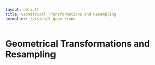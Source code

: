 ```yaml
---
layout: default
title: Geometrical Transformations and Resampling
permalink: /vision/3_geom_trans
---
```


# Geometrical Transformations and Resampling
